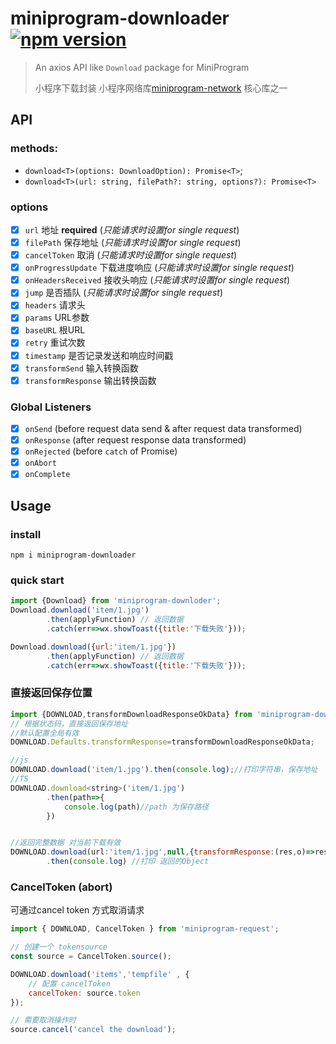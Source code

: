 # miniprogram-downloader [![npm version](https://badge.fury.io/js/miniprogram-downloader.svg)](https://npmjs.com/package/miniprogram-downloader)

> An axios API like `Download` package for MiniProgram 
>
> 小程序下载封装
> 小程序网络库[miniprogram-network](https://github.com/NewFuture/miniprogram-network) 核心库之一


## API

### methods:

* `download<T>(options: DownloadOption): Promise<T>`;
* `download<T>(url: string, filePath?: string, options?): Promise<T>`

### options

* [x] `url` 地址 **required** (_只能请求时设置for single request_)
* [x] `filePath` 保存地址 (_只能请求时设置for single request_) 
* [x] `cancelToken` 取消 (_只能请求时设置for single request_) 
* [x] `onProgressUpdate` 下载进度响应 (_只能请求时设置for single request_) 
* [x] `onHeadersReceived` 接收头响应 (_只能请求时设置for single request_) 
* [x] `jump` 是否插队 (_只能请求时设置for single request_)
* [x] `headers` 请求头
* [x] `params` URL参数
* [x] `baseURL` 根URL
* [x] `retry` 重试次数
* [x] `timestamp` 是否记录发送和响应时间戳
* [x] `transformSend` 输入转换函数
* [x] `transformResponse` 输出转换函数

### Global Listeners

* [x] `onSend` (before request data send & after request data transformed)
* [x] `onResponse` (after request response data transformed)
* [x] `onRejected` (before `catch` of Promise)
* [x] `onAbort`
* [x] `onComplete`

## Usage

### install

```
npm i miniprogram-downloader
```


### quick start

```js
import {Download} from 'miniprogram-downloder';
Download.download('item/1.jpg')
        .then(applyFunction) // 返回数据
        .catch(err=>wx.showToast({title:'下载失败'}));

Download.download({url:'item/1.jpg'})
        .then(applyFunction) // 返回数据
        .catch(err=>wx.showToast({title:'下载失败'}));
```


### 直接返回保存位置

```js
import {DOWNLOAD,transformDownloadResponseOkData} from 'miniprogram-downloder';
// 根据状态码，直接返回保存地址
//默认配置全局有效
DOWNLOAD.Defaults.transformResponse=transformDownloadResponseOkData;

//js
DOWNLOAD.download('item/1.jpg').then(console.log);//打印字符串，保存地址 
//TS
DOWNLOAD.download<string>('item/1.jpg')
        .then(path=>{
            console.log(path)//path 为保存路径
        }) 


//返回完整数据 对当前下载有效
DOWNLOAD.download(url:'item/1.jpg',null,{transformResponse:(res,o)=>res})
        .then(console.log) //打印 返回的Object
```



### CancelToken (abort)

可通过cancel token 方式取消请求
```js
import { DOWNLOAD, CancelToken } from 'miniprogram-request';

// 创建一个 tokensource
const source = CancelToken.source();

DOWNLOAD.download('items','tempfile' , { 
    // 配置 cancelToken
    cancelToken: source.token 
});

// 需要取消操作时
source.cancel('cancel the download');
```
